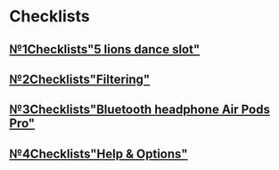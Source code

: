 # Checklists
## [№1Checklists"5 lions dance slot"](https://docs.google.com/spreadsheets/d/1KdbFmF2jg7Ej0BS1c6Sphi5qfyZlxEXuJoTYaNvyjX8/edit?usp=sharing)
## [№2Checklists"Filtering"](https://docs.google.com/spreadsheets/d/16nIyvoT7heLud_cewRJZGb_dJmIHzMPVuJ27uGVzSpI/edit?usp=sharing)
## [№3Checklists"Bluetooth headphone Air Pods Pro"](https://docs.google.com/spreadsheets/d/1AD1DWjTV2vhLpcnK1l3XJRKLIpBTypJkzz7xSe0M-4I/edit?usp=sharing)
## [№4Checklists"Help & Options"](https://docs.google.com/spreadsheets/d/1ldWon97pKJX5ajv9zYdEQXY7MYI8Wi_ALBpZxemId4I/edit?usp=share_link)
